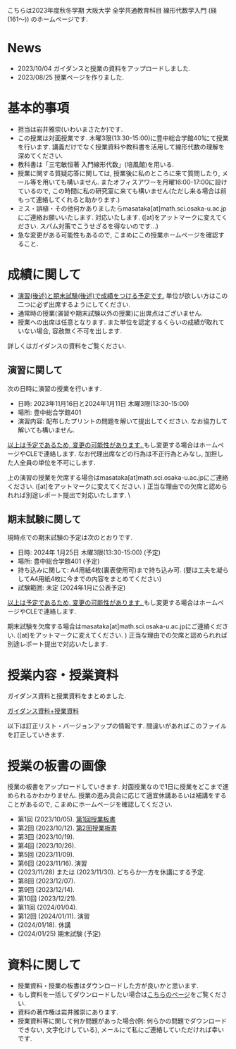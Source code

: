 

 こちらは2023年度秋冬学期 大阪大学 全学共通教育科目 線形代数学入門 (経(161〜)) のホームページです.
 
# News
- 2023/10/04 ガイダンスと授業の資料をアップロードしました. 
- 2023/08/25 授業ページを作りました.

<!--
-  2023/02/10 期末試験の解答をアップロードしました. 皆様の成績を確定しました. 半年間どうもありがとうございました. 
- 2023/01/31 第11回授業で配布した演習問題の解答を修正しました. 
- 2023/01/10 2023年1月17日の授業は休講となります. 
- 2023/01/10 明けましておめでとうございます. 期末試験の情報を更新しました. 
- 2022/11/22 2022年12月20日の授業は休講となります. 
- 2022/10/04 ガイダンスを行いました. ガイダンス資料と授業資料をアップロードしました. 来週から黒板を使って授業を行い, 板書をアップロードしていきます
- 2022/09/16 授業ページを作りました.
-->

# 基本的事項

- 担当は岩井雅崇(いわいまさたか)です.
- この授業は対面授業です. 木曜3限(13:30-15:00)に豊中総合学館401にて授業を行います. 講義だけでなく授業資料や教科書を活用して線形代数の理解を深めてください.
- 教科書は「三宅敏恒著 入門線形代数」(培風館)を⽤いる.
- 授業に関する質疑応答に関しては, 授業後に私のところに来て質問したり, メール等を用いても構いません. またオフィスアワーを月曜16:00-17:00に設けているので, この時間に私の研究室に来ても構いません(ただし来る場合は前もって連絡してくれると助かります.)
- ミス・誤植・その他何かありましたらmasataka[at]math.sci.osaka-u.ac.jpにご連絡お願いいたします. 対応いたします. ([at]をアットマークに変えてください. スパム対策でこうせざるを得ないのです...)
- 急な変更がある可能性もあるので, こまめにこの授業ホームページを確認すること.


# 成績に関して

- <u>演習(後述)と期末試験(後述)で成績をつける予定です.</u> 単位が欲しい方はこの二つに必ず出席するようにしてください. 
- 通常時の授業(演習や期末試験以外の授業)に出席点はございません.
- 授業への出席は任意となります. また単位を認定するくらいの成績が取れていない場合, 容赦無く不可を出します. 

詳しくはガイダンスの資料をご覧ください.

## 演習に関して

次の日時に演習の授業を行います. 
- 日時: 2023年11月16日と2024年1月11日 木曜3限(13:30-15:00)
- 場所: 豊中総合学館401
- 演習内容: 配布したプリントの問題を解いて提出してください. なお協力して解いても構いません. 

<u>以上は予定であるため, 変更の可能性があります. </u> もし変更する場合はホームページやCLEで連絡します. 
なお代理出席などの行為は不正行為とみなし, 加担した人全員の単位を不可にします.

上の演習の授業を欠席する場合はmasataka[at]math.sci.osaka-u.ac.jpにご連絡ください. ([at]をアットマークに変えてください. ) 正当な理由での欠席と認められれば別途レポート提出で対応いたします.  \

## 期末試験に関して

現時点での期末試験の予定は次のとおりです. 
- 日時: 2024年 1月25日 木曜3限(13:30-15:00) (予定)
- 場所: 豊中総合学館401 (予定)
- 持ち込みに関して: A4用紙4枚(裏表使用可)まで持ち込み可. (要は工夫を凝らしてA4用紙4枚に今までの内容をまとめてください)
- 試験範囲: 未定 (2024年1月に公表予定)

<u>以上は予定であるため, 変更の可能性があります. </u> もし変更する場合はホームページやCLEで連絡します. 

期末試験を欠席する場合はmasataka[at]math.sci.osaka-u.ac.jpにご連絡ください. ([at]をアットマークに変えてください. ) 正当な理由での欠席と認められれば別途レポート提出で対応いたします.  

<!--

正当な理由に関しては[履修の手引](https://www.celas.osaka-u.ac.jp/wp-content/uploads/uncategorised/2023_手引き.pdf) 24ページの「７．学生の諸手続について」に準じます. 
## 期末試験の内容

期末試験とその解答はこちらです. 

[期末試験](https://github.com/masataka123/2022_winter_int/blob/master/material/0_期末試験.pdf)
[期末試験の解答例](https://github.com/masataka123/2022_winter_int/blob/master/material/0_期末試験解答.pdf)

期末試験をもとに皆様の成績を確定しました. 

## 期末試験の情報
期末試験で成績をつける予定です. 期末試験の情報は次のとおりです.
1. 期末試験の日時は2023年2月7日(火)2限(10:30-12:00)です. 試験開始5分前には着席しておいてください.
2. 期末試験の場所は豊中総合学館302です. 
3. 教科書・ノート等の持ち込みはできません. スマートフォン・携帯も使用できません.

試験の内容は次のとおりです. 
- 重積分の計算問題(2次元). 「第5回授業の重積分2 -累次積分」「第6回授業の重積分3 -重積分の変数変換公式-」の内容.
- 重積分の計算問題(3次元). 「第7回授業の重積分4 -3次元の積分と体積-」の内容.
- 広義積分. 「第8回授業の広義積分1-広義積分の定義とガウス積分-」の内容.

これらの内容が期末試験のメインとなります. これらの内容で100点程度を考えております. 
またおまけの問題は「第4回授業の重積分1 -重積分の定義-」と「第2回授業の一変数の積分1 -微分積分学の基本定理-」を考えております.これは解けることを想定していない問題です. 10点くらいを考えております. 

以下110点(ぐらい)で出来に応じて何か修正をします. 基本的な計算問題を解けていれば不可になることはありません. 逆を返すと「この計算問題は間違えるはずがない」という問題に関してありえない解答をしていれば, 不可になります.

# 中間レポートについて
- 中間レポートの採点は終了しました. 正答率92%でした, 大変よくできていました.
- 中間レポートの解答はこちらです. [中間レポートの解答例](https://github.com/masataka123/2022_summer_LA/blob/main/material/0_中間レポート_2022s_解答.pdf)
- 中間レポートをプログラミングを用いて解いてみました. その解答例はこちらです. [中間レポートのプログラミング例](https://github.com/masataka123/2022_summer_LA/blob/main/material/0_midterm_report_2022s.ipynb)
- 中間レポートの問題のリンクはこちらです. [中間レポートの問題](https://github.com/masataka123/2022_summer_LA/blob/main/material/0_中間レポート_2022s.pdf) 
[授業資料](https://github.com/masataka123/2022_winter_int/blob/main/material/0_授業資料.pdf)

-->


# 授業内容・授業資料

ガイダンス資料と授業資料をまとめました. 

[ガイダンス資料+授業資料](https://masataka123.github.io/2023_winter_linearalgebra/material/0_線形代数_2023.pdf)

以下は訂正リスト・バージョンアップの情報です. 間違いがあればこのファイルを訂正していきます. 

<!--
授業内容は次のとおりです.

授業内容は次のとおりです.
1. 一変数の積分の定義と計算方法
2. 多変数の積分の定義と計算方法
3. 広義積分とガウス積分
4. 線績分とグリーンの定理
5. 授業のまとめ(試験対策)

[授業資料](https://github.com/masataka123/2022_winter_int/blob/master/material/0_一変数多変数の積分.pdf)


授業資料は授業の内容を要約した資料です. 基本的にはこの内容に沿って授業をします. 資料に関してはクリックすると見れるようになります. もし見れない場合は右上に"download"ボタンがあるのでそれをクリックするとダウンロードできます.

(2022/10/04 注: CLEからこのページを見るとダウンロードできない可能性があります. その場合はhttps://masataka123.github.io/2022_winter_int/とリンクを打ってCLE外から見てください. )

 [ガイダンスの資料](https://github.com/masataka123/2023_winter_linearalgebra/blob/master/material/0_ガイダンス資料.pdf)
-->

# 授業の板書の画像
授業の板書をアップロードしていきます.  対面授業なので1日に授業をどこまで進められるかわかりません. 授業の進み具合に応じて適宜休講あるいは補講をすることがあるので, こまめにホームページを確認してください. 

- 第1回 (2023/10/05). [第1回授業板書](https://masataka123.github.io/2023_winter_linearalgebra/material/1_授業板書.pdf)
- 第2回 (2023/10/12).  [第2回授業板書](https://masataka123.github.io/2023_winter_linearalgebra/material/2_授業板書.pdf)
- 第3回 (2023/10/19).  
- 第4回 (2023/10/26).  
- 第5回 (2023/11/09).  
- 第6回 (2023/11/16).  演習
- (2023/11/28) または (2023/11/30). どちらか一方を休講にする予定.  
- 第8回 (2023/12/07).  
- 第9回 (2023/12/14).  
- 第10回 (2023/12/21).  
- 第11回 (2024/01/04).  
- 第12回 (2024/01/11).  演習
-  (2024/01/18).  休講 
-  (2024/01/25) 期末試験 (予定) 


<!--
-  (2024/02/01).  (休講等で授業が間に合わない場合のための予備日)
- 第2回 (2022/10/11). 一変数の積分1 -微分積分学の基本定理- [第2回授業板書](https://github.com/masataka123/2022_winter_int/blob/master/material/2_授業板書.pdf)
-->

# 資料に関して

- 授業資料・授業の板書はダウンロードした方が良いかと思います.
- もし資料を一括してダウンロードしたい場合は[こちらのページ](https://github.com/masataka123/2023_winter_linearalgebra/tree/master/material)をご覧ください.
- 資料の著作権は岩井雅崇にあります. 
- 授業資料等に関して何か問題があった場合(例: 何らかの問題でダウンロードできない, 文字化けしている), メールにて私にご連絡していただければ幸いです.

<!--
# その他 
(2020/11/16 時点) 
 ~~のホームページ上で授業資料を見ると日本語が表示されない現象が見られます. 
おそらくgithubの方に問題があるようで, 現状で打つ手はありません. (twitterで調べてみると, 同様の現象があって困っている人がいました. slideshareでも同様の問題が生じていたこともあり, それと同じらしいです. 文字コードによる問題?)
もし何か改善策を知っている方は, メールにてご連絡していただければ幸いです.~~

# 成績の付け方の補足. 
中間レポートと期末レポートでつける予定ですが, 一応上の人にまだ確認中です.
おそらく大丈夫ですが, 急な変更もございますので, このホームページで最新情報を確認して下さい.
他にも上の人からの要請等あった場合は変更がある可能性があるので, こまめに最新情報を確認して下さい.
-->
